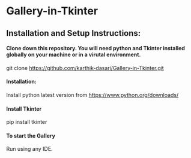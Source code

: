 # Gallery-in-Tkinter


## Installation and Setup Instructions:

#### Clone down this repository. You will need python and Tkinter installed globally on your machine or in a virutal environment.

git clone https://github.com/karthik-dasari/Gallery-in-Tkinter.git

#### Installation:

Install python latest version from https://www.python.org/downloads/

#### Install Tkinter

pip install tkinter

#### To start the Gallery

Run using any IDE.
